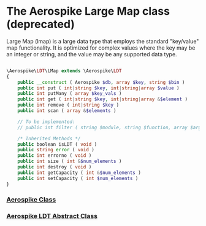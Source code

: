 
# The Aerospike Large Map class (deprecated)

Large Map (lmap) is a large data type that employs the standard "key/value"
map functionality. It is optimized for complex values where the key may be an
integer or string, and the value may be any supported data type.

```php

\Aerospike\LDT\LMap extends \Aerospike\LDT
{
    public __construct ( Aerospike $db, array $key, string $bin )
    public int put ( int|string $key, int|string|array $value )
    public int putMany ( array $key_vals )
    public int get ( int|string $key, int|string|array &$element )
    public int remove ( int|string $key )
    public int scan ( array &$elements )

    // To be implemented:
    // public int filter ( string $module, string $function, array $args, array &$elements )

    /* Inherited Methods */
    public boolean isLDT ( void )
    public string error ( void )
    public int errorno ( void )
    public int size ( int &$num_elements )
    public int destroy ( void )
    public int getCapacity ( int &$num_elements )
    public int setCapacity ( int $num_elements )
}
```

### [Aerospike Class](aerospike.md)
### [Aerospike LDT Abstract Class](aerospike_ldt.md)

